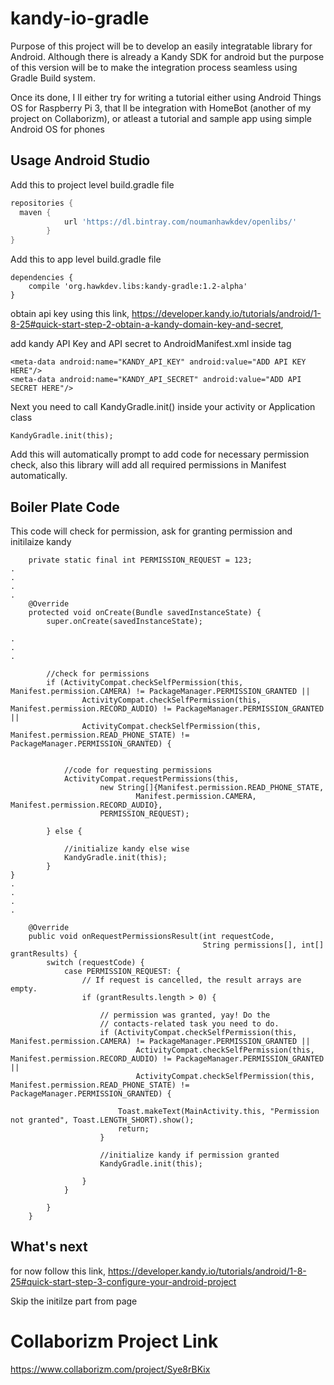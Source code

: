 # kandy-io-gradle

Purpose of this project will be to develop an easily integratable library for Android. Although there is already a Kandy SDK for android but the purpose of this version will be to make the integration process seamless using Gradle Build system.

Once its done, I ll either try for writing a tutorial either using Android Things OS for Raspberry Pi 3, that ll be integration with HomeBot (another of my project on Collaborizm), or atleast a tutorial and sample app using simple Android OS for phones

Usage Android Studio
--------

Add this to project level build.gradle file
```gradle
repositories {
  maven {
            url 'https://dl.bintray.com/noumanhawkdev/openlibs/'
        }
}
```

Add this to app level build.gradle file
```
dependencies {
    compile 'org.hawkdev.libs:kandy-gradle:1.2-alpha'
}
```

obtain api key using this link, https://developer.kandy.io/tutorials/android/1-8-25#quick-start-step-2-obtain-a-kandy-domain-key-and-secret, 

add kandy API Key and API secret to AndroidManifest.xml inside <application> tag
```
<meta-data android:name="KANDY_API_KEY" android:value="ADD API KEY HERE"/>
<meta-data android:name="KANDY_API_SECRET" android:value="ADD API SECRET HERE"/>
```

Next you need to call KandyGradle.init() inside your activity or Application class
```
KandyGradle.init(this);
```
Add this will automatically prompt to add code for necessary permission check, also this library will add all required permissions in Manifest automatically.

Boiler Plate Code
--------
This code will check for permission, ask for granting permission and initilaize kandy 

```
    private static final int PERMISSION_REQUEST = 123;
.
.
.
.
    @Override
    protected void onCreate(Bundle savedInstanceState) {
        super.onCreate(savedInstanceState);

.
.
.

        //check for permissions
        if (ActivityCompat.checkSelfPermission(this, Manifest.permission.CAMERA) != PackageManager.PERMISSION_GRANTED ||
                ActivityCompat.checkSelfPermission(this, Manifest.permission.RECORD_AUDIO) != PackageManager.PERMISSION_GRANTED ||
                ActivityCompat.checkSelfPermission(this, Manifest.permission.READ_PHONE_STATE) != PackageManager.PERMISSION_GRANTED) {


            //code for requesting permissions
            ActivityCompat.requestPermissions(this,
                    new String[]{Manifest.permission.READ_PHONE_STATE,
                            Manifest.permission.CAMERA, Manifest.permission.RECORD_AUDIO},
                    PERMISSION_REQUEST);
            
        } else {

            //initialize kandy else wise
            KandyGradle.init(this);
        }
}
.
.
.
.

    @Override
    public void onRequestPermissionsResult(int requestCode,
                                           String permissions[], int[] grantResults) {
        switch (requestCode) {
            case PERMISSION_REQUEST: {
                // If request is cancelled, the result arrays are empty.
                if (grantResults.length > 0) {

                    // permission was granted, yay! Do the
                    // contacts-related task you need to do.
                    if (ActivityCompat.checkSelfPermission(this, Manifest.permission.CAMERA) != PackageManager.PERMISSION_GRANTED ||
                            ActivityCompat.checkSelfPermission(this, Manifest.permission.RECORD_AUDIO) != PackageManager.PERMISSION_GRANTED ||
                            ActivityCompat.checkSelfPermission(this, Manifest.permission.READ_PHONE_STATE) != PackageManager.PERMISSION_GRANTED) {
                        
                        Toast.makeText(MainActivity.this, "Permission not granted", Toast.LENGTH_SHORT).show();
                        return;
                    }
                    
                    //initialize kandy if permission granted
                    KandyGradle.init(this);

                }
            }
            
        }
    }
```

What's next
--------

for now follow this link, https://developer.kandy.io/tutorials/android/1-8-25#quick-start-step-3-configure-your-android-project

Skip the initilze part from page

# Collaborizm Project Link
https://www.collaborizm.com/project/Sye8rBKix 
